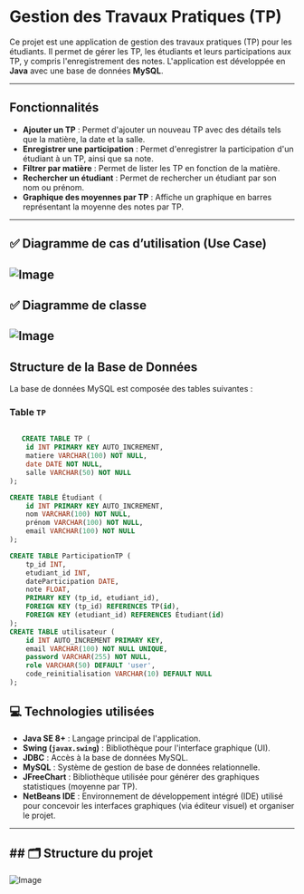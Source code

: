 # Gestion des Travaux Pratiques (TP)

Ce projet est une application de gestion des travaux pratiques (TP) pour les étudiants. Il permet de gérer les TP, les étudiants et leurs participations aux TP, y compris l'enregistrement des notes. L'application est développée en **Java** avec une base de données **MySQL**.

---

## Fonctionnalités

- **Ajouter un TP** : Permet d'ajouter un nouveau TP avec des détails tels que la matière, la date et la salle.
- **Enregistrer une participation** : Permet d'enregistrer la participation d'un étudiant à un TP, ainsi que sa note.
- **Filtrer par matière** : Permet de lister les TP en fonction de la matière.
- **Rechercher un étudiant** : Permet de rechercher un étudiant par son nom ou prénom.
- **Graphique des moyennes par TP** : Affiche un graphique en barres représentant la moyenne des notes par TP.

---
## ✅ Diagramme de cas d’utilisation (Use Case)
![Image](https://github.com/user-attachments/assets/d35495b8-709f-4746-99bf-7bc11185f4a5)
---
## ✅ Diagramme de classe
![Image](https://github.com/user-attachments/assets/2f3aa477-3a95-40ca-86e6-225e0e136c6c)
---
## Structure de la Base de Données

La base de données MySQL est composée des tables suivantes :

### Table `TP`
```sql

   CREATE TABLE TP (
    id INT PRIMARY KEY AUTO_INCREMENT,
    matiere VARCHAR(100) NOT NULL,
    date DATE NOT NULL,
    salle VARCHAR(50) NOT NULL
);

CREATE TABLE Étudiant (
    id INT PRIMARY KEY AUTO_INCREMENT,
    nom VARCHAR(100) NOT NULL,
    prénom VARCHAR(100) NOT NULL,
    email VARCHAR(100) NOT NULL
);

CREATE TABLE ParticipationTP (
    tp_id INT,
    etudiant_id INT,
    dateParticipation DATE,
    note FLOAT,
    PRIMARY KEY (tp_id, etudiant_id),
    FOREIGN KEY (tp_id) REFERENCES TP(id),
    FOREIGN KEY (etudiant_id) REFERENCES Étudiant(id)
);
CREATE TABLE utilisateur (
    id INT AUTO_INCREMENT PRIMARY KEY,
    email VARCHAR(100) NOT NULL UNIQUE,
    password VARCHAR(255) NOT NULL,
    role VARCHAR(50) DEFAULT 'user',
    code_reinitialisation VARCHAR(10) DEFAULT NULL
);

```
## 💻 Technologies utilisées

- **Java SE 8+** : Langage principal de l'application.
- **Swing (`javax.swing`)** : Bibliothèque pour l'interface graphique (UI).
- **JDBC** : Accès à la base de données MySQL.
- **MySQL** : Système de gestion de base de données relationnelle.
- **JFreeChart** : Bibliothèque utilisée pour générer des graphiques statistiques (moyenne par TP).
- **NetBeans IDE** : Environnement de développement intégré (IDE) utilisé pour concevoir les interfaces graphiques (via éditeur visuel) et organiser le projet.
---
## ## 🗂️ Structure du projet

![Image](https://github.com/user-attachments/assets/dbf36e43-7f94-42e9-a85c-f6fbf45f38f3)
